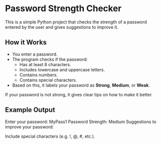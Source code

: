 # Password Strength Checker

This is a simple Python project that checks the strength of a password entered by the user and gives suggestions to improve it.

## How it Works
- You enter a password.
- The program checks if the password:
  - Has at least 8 characters.
  - Includes lowercase and uppercase letters.
  - Contains numbers.
  - Contains special characters.
- Based on this, it labels your password as **Strong**, **Medium**, or **Weak**.

If your password is not strong, it gives clear tips on how to make it better.

## Example Output
Enter your password: MyPass1 Password Strength: Medium Suggestions to improve your password:

Include special characters (e.g. !, @, #, etc.).
